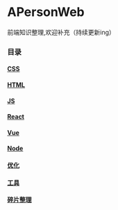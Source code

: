 # APersonWeb
前端知识整理,欢迎补充（持续更新ing）

### 目录

#### [CSS](CSS/README.md)

#### [HTML](HTML/README.md)

#### [JS](JS/README.md)

#### [React](React/README.md)

#### [Vue](Vue/README.md)

#### [Node](Node/README.md)

#### [优化](优化/README.md)

#### [工具](工具/README.md)

#### [碎片整理](碎片整理/README.md)

